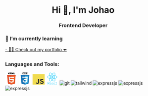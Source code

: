 <h1 align="center">Hi 👋, I'm Johao</h1>
<h3 align="center">Frontend Developer</h3>
<h3 >💙 I’m currently learning</h3>
<a href="https://johao-ovalle.netlify.app/">- 👨‍💻 Check out my portfolio ⬅️</a>

<h3 align="left">Languages and Tools:</h3>
<p align="left"> 
<img src="https://raw.githubusercontent.com/devicons/devicon/master/icons/html5/html5-original-wordmark.svg" alt="html5" width="40" height="40"/>
<img src="https://raw.githubusercontent.com/devicons/devicon/master/icons/css3/css3-original-wordmark.svg" alt="css3" width="40" height="40"/>
<img src="https://raw.githubusercontent.com/devicons/devicon/master/icons/javascript/javascript-original.svg" alt="javascript" width="40" height="35"/>
<img src="https://raw.githubusercontent.com/devicons/devicon/master/icons/react/react-original-wordmark.svg" alt="react" width="40" height="40"/>
<img src="https://www.vectorlogo.zone/logos/git-scm/git-scm-icon.svg" alt="git" width="40" height="40"/> 
<img src="https://www.vectorlogo.zone/logos/tailwindcss/tailwindcss-icon.svg" alt="tailwind" width="40" height="40"/>
<img src="https://www.vectorlogo.zone/logos/expressjs/expressjs-icon.svg" alt="expressjs" width="40" height="40"/>
<img src="https://www.vectorlogo.zone/logos/nodejs/nodejs-icon.svg" alt="expressjs" width="40" height="40" color="white"/>
<img src="https://www.vectorlogo.zone/logos/mongodb/mongodb-icon.svg" alt="expressjs" width="40" height="40"/>
</p>
